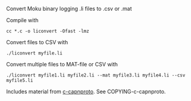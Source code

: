 Convert Moku binary logging .li files to .csv or .mat

Compile with

    cc *.c -o liconvert -Ofast -lmz

Convert files to CSV with

    ./liconvert myfile.li

Convert multiple files to MAT-file or CSV with

    ./liconvert myfile1.li myfile2.li --mat myfile3.li myfile4.li --csv myfile5.li

Includes material from [c-capnproto](https://github.com/opensourcerouting/c-capnproto).  See COPYING-c-capnproto.

